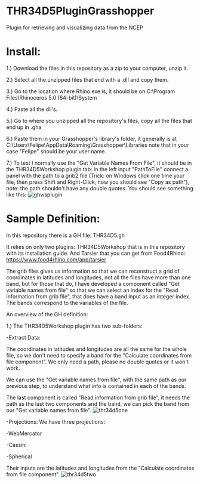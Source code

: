 # THR34D5PluginGrasshopper
Plugin for retrieving and visualizing data from the NCEP

# Install:
1.) Download the files in this repository as a zip to your computer, unzip it.

2.) Select all the unzipped files that end with a .dll and copy them. 

3.) Go to the location where Rhino.exe is, it should be on C:\Program Files\Rhinoceros 5.0 (64-bit)\System

4.) Paste all the dll's.

5.) Go to where you unzipped all the repository's files, copy all the files that end up in .gha

6.) Paste them in your Grasshopper's library's folder, it generally is at C:\Users\Felipe\AppData\Roaming\Grasshopper\Libraries note that in your case "Felipe" should be your user name.

7.) To test I normally use the "Get Variable Names From File", it should be in the THR34D5Workshop plugin tab:
    In the left input "PathToFile" connect a panel with the path to a grib2 file (Trick: on Windows click one time your file, then press    Shift and Right-Click, now you should see "Copy as path"), note: the path shouldn't have any double quotes.
    You should see something like this:
    ![ghwsplugin](https://user-images.githubusercontent.com/21000020/48441067-95226e00-e758-11e8-9ba3-fdc1668bedfa.JPG)

# Sample Definition:
In this repository there is a GH file: THR34D5.gh

It relies on only two plugins: THR34D5Workshop that is in this repository with its installation guide. And Tarsier that you can get from Food4Rhino: https://www.food4rhino.com/app/tarsier

The grib files gives us information so that we can reconstruct a grid of coordinates in latitudes and longitudes, not all the files have more than one band, but for those that do, I have developed a component called "Get variable names from file" so that we can select an index for the "Read information from grib file", that does have a band input as an integer index. The bands correspond to the variables of the file.

An overview of the GH definition:

1.) The THR34D5Workshop plugin has two sub-folders:

-Extract Data:

The coordinates in latitudes and longitudes are all the same for the whole file, so we don't need to specify a band for the "Calculate coordinates from file component". We only need a path, please no double quotes or it won't work.

We can use the "Get variable names from file", with the same path as our previous step, to understand what info is contained in each of the bands.

The last component is called "Read information from grib file", it needs the path as the last two components and the band, we can pick the band from our "Get variable names from file".
![thr34d5one](https://user-images.githubusercontent.com/21000020/48444250-65c42f00-e761-11e8-9124-26fe8e15265b.JPG)
    
-Projections: 
We have three projections:

-WebMercator

-Cassini

-Spherical

Their inputs are the latitudes and longitudes from the "Calculate coordinates from file component".
![thr34d5two](https://user-images.githubusercontent.com/21000020/48444249-65c42f00-e761-11e8-8d16-0f33ef62516c.JPG)
